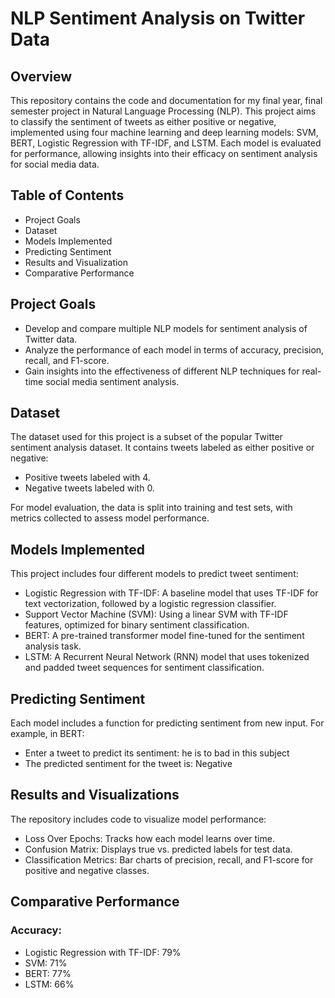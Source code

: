 # NLP Sentiment Analysis on Twitter Data

## Overview
This repository contains the code and documentation for my final year, final semester project in Natural Language Processing (NLP). This project aims to classify the sentiment of tweets as either positive or negative, implemented using four machine learning and deep learning models: SVM, BERT, Logistic Regression with TF-IDF, and LSTM. Each model is evaluated for performance, allowing insights into their efficacy on sentiment analysis for social media data.

## Table of Contents
- Project Goals
- Dataset
- Models Implemented
- Predicting Sentiment
- Results and Visualization
- Comparative Performance

## Project Goals
- Develop and compare multiple NLP models for sentiment analysis of Twitter data.
- Analyze the performance of each model in terms of accuracy, precision, recall, and F1-score.
- Gain insights into the effectiveness of different NLP techniques for real-time social media sentiment analysis.

## Dataset
The dataset used for this project is a subset of the popular Twitter sentiment analysis dataset. It contains tweets labeled as either positive or negative:

- Positive tweets labeled with 4.
- Negative tweets labeled with 0.

For model evaluation, the data is split into training and test sets, with metrics collected to assess model performance.

## Models Implemented
This project includes four different models to predict tweet sentiment:

- Logistic Regression with TF-IDF: A baseline model that uses TF-IDF for text vectorization, followed by a logistic regression classifier.
- Support Vector Machine (SVM): Using a linear SVM with TF-IDF features, optimized for binary sentiment classification.
- BERT: A pre-trained transformer model fine-tuned for the sentiment analysis task.
- LSTM: A Recurrent Neural Network (RNN) model that uses tokenized and padded tweet sequences for sentiment classification.

## Predicting Sentiment
Each model includes a function for predicting sentiment from new input. For example, in BERT:
- Enter a tweet to predict its sentiment: he is to bad in this subject
- The predicted sentiment for the tweet is: Negative

## Results and Visualizations
The repository includes code to visualize model performance:

- Loss Over Epochs: Tracks how each model learns over time.
- Confusion Matrix: Displays true vs. predicted labels for test data.
- Classification Metrics: Bar charts of precision, recall, and F1-score for positive and negative classes.

## Comparative Performance
### Accuracy:
- Logistic Regression with TF-IDF: 79%
- SVM: 71%
- BERT: 77%
- LSTM: 66%

